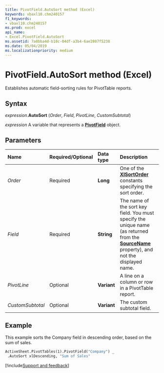 ```yaml
---
title: PivotField.AutoSort method (Excel)
keywords: vbaxl10.chm240157
f1_keywords:
- vbaxl10.chm240157
ms.prod: excel
api_name:
- Excel.PivotField.AutoSort
ms.assetid: 7a0bba4d-b18c-04df-a3b4-6ae2807f5238
ms.date: 05/04/2019
ms.localizationpriority: medium
---
```



# PivotField.AutoSort method (Excel)

Establishes automatic field-sorting rules for PivotTable reports.


## Syntax

_expression_.**AutoSort** (_Order_, _Field_, _PivotLine_, _CustomSubtotal_)

_expression_ A variable that represents a **[PivotField](Excel.PivotField.md)** object.


## Parameters

|Name|Required/Optional|Data type|Description|
|:-----|:-----|:-----|:-----|
| _Order_|Required| **Long**|One of the **[XlSortOrder](Excel.XlSortOrder.md)** constants specifying the sort order.|
| _Field_|Required| **String**|The name of the sort key field. You must specify the unique name (as returned from the **[SourceName](Excel.PivotField.SourceName.md)** property), and not the displayed name.|
| _PivotLine_|Optional| **Variant**|A line on a column or row in a PivotTable report.|
| _CustomSubtotal_|Optional| **Variant**|The custom subtotal field.|

## Example

This example sorts the Company field in descending order, based on the sum of sales.

```vb
ActiveSheet.PivotTables(1).PivotField("Company") _ 
 .AutoSort xlDescending, "Sum of Sales"
```




[!include[Support and feedback](~/includes/feedback-boilerplate.md)]
